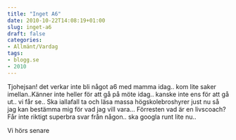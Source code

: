 ```yaml
---
title: "Inget A6"
date: 2010-10-22T14:08:19+01:00
slug: inget-a6
draft: false
categories:
- Allmänt/Vardag
tags:
- blogg.se
- 2010
---
```

Tjohejsan! det verkar inte bli något a6 med mamma idag.. kom lite saker imellan..Känner inte heller för att gå på möte idag.. kanske inte ens för att gå ut.. vi får se.. Ska iallafall ta och läsa massa högskolebroshyrer just nu så jag kan bestämma mig för vad jag vill vara... Förresten vad är en livscoach? Får inte riktigt superbra svar från någon.. ska googla runt lite nu..  
  
Vi hörs senare